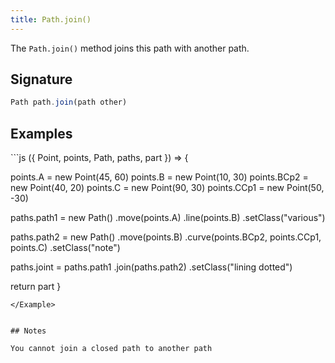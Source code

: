 ```yaml
---
title: Path.join()
---
```


The `Path.join()` method joins this path with another path.


## Signature

```js
Path path.join(path other)
```

## Examples

<Example caption="Example of the Path.join() method">
```js
({ Point, points, Path, paths, part }) => {

  points.A = new Point(45, 60)
  points.B = new Point(10, 30)
  points.BCp2 = new Point(40, 20)
  points.C = new Point(90, 30)
  points.CCp1 = new Point(50, -30)

  paths.path1 = new Path()
    .move(points.A)
    .line(points.B)
    .setClass("various")

  paths.path2 = new Path()
    .move(points.B)
    .curve(points.BCp2, points.CCp1, points.C)
    .setClass("note")

  paths.joint = paths.path1
    .join(paths.path2)
    .setClass("lining dotted")

  return part
}
```
</Example>


## Notes

You cannot join a closed path to another path
